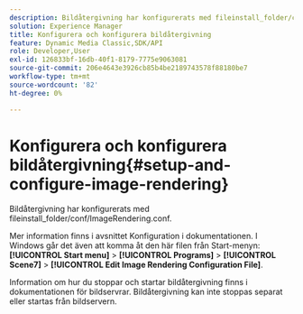 ```yaml
---
description: Bildåtergivning har konfigurerats med fileinstall_folder/conf/ImageRendering.conf.
solution: Experience Manager
title: Konfigurera och konfigurera bildåtergivning
feature: Dynamic Media Classic,SDK/API
role: Developer,User
exl-id: 126833bf-16db-40f1-8179-7775e9063081
source-git-commit: 206e4643e3926cb85b4be2189743578f88180be7
workflow-type: tm+mt
source-wordcount: '82'
ht-degree: 0%

---
```


# Konfigurera och konfigurera bildåtergivning{#setup-and-configure-image-rendering}

Bildåtergivning har konfigurerats med fileinstall_folder/conf/ImageRendering.conf.

Mer information finns i avsnittet Konfiguration i dokumentationen. I Windows går det även att komma åt den här filen från Start-menyn: **[!UICONTROL Start menu]** > **[!UICONTROL Programs]** > **[!UICONTROL Scene7]** > **[!UICONTROL Edit Image Rendering Configuration File]**.

Information om hur du stoppar och startar bildåtergivning finns i dokumentationen för bildservrar. Bildåtergivning kan inte stoppas separat eller startas från bildservern.
